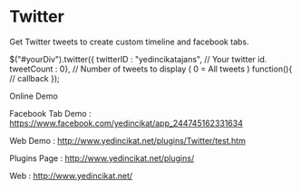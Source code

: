 Twitter
=======

Get Twitter tweets to create custom timeline and facebook tabs.

$("#yourDiv").twitter({ twitterID : "yedincikatajans", // Your twitter id. tweetCount : 0}, // Number of tweets to display ( 0 = All tweets ) function(){ // callback });

Online Demo

Facebook Tab Demo : https://www.facebook.com/yedincikat/app_244745162331634

Web Demo : http://www.yedincikat.net/plugins/Twitter/test.htm

Plugins Page : http://www.yedincikat.net/plugins/

Web : http://www.yedincikat.net/
